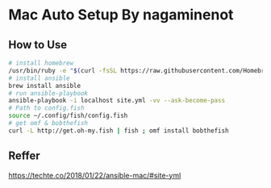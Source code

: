 # Mac Auto Setup By nagaminenot

## How to Use
```bash
# install homebrew
/usr/bin/ruby -e "$(curl -fsSL https://raw.githubusercontent.com/Homebrew/install/master/install)"
# install ansible
brew install ansible
# run ansible-playbook
ansible-playbook -i localhost site.yml -vv --ask-become-pass
# Path to config.fish
source ~/.config/fish/config.fish
# get omf & bobthefish
curl -L http://get.oh-my.fish | fish ; omf install bobthefish
```

## Reffer
<https://techte.co/2018/01/22/ansible-mac/#site-yml>